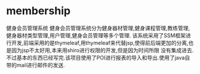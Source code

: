 # membership
健身会员管理系统
健身会员管理系统分为健身器材管理,健身课程管理,教练管理,健身器材类型管理,用户管理,健身会员管理等多个管理.
该系统采用了SSM框架进行开发,前端采用的是thymeleaf,用thymeleaf来代替jsp,使得前后端更加的分离,也是因为jsp不太好用,本来用shiro进行权限的开发,但是因为时间所限
没有集成进去.不过基本的东西已经写完.该项目使用了POI进行报表的导入和导出.使用了java自带的mail进行邮件的发送.
